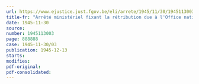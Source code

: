 ```yaml
---
url: https://www.ejustice.just.fgov.be/eli/arrete/1945/11/30/1945113003/justel
title-fr: "Arrêté ministériel fixant la rétribution due à l'Office national des Débouchés agricoles et horticoles pour frais de contrôle à l'exportation de légumes frais (abrogé par AM 25-06-1946, art. 3)"
date: 1945-11-30
source:
number: 1945113003
page: 888888
case: 1945-11-30/03
publication: 1945-12-13
starts:
modifies:
pdf-original:
pdf-consolidated:
---
```



